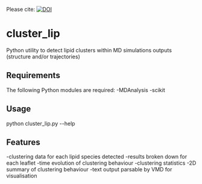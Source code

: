 Please cite: [![DOI](https://zenodo.org/badge/4607/jhelie/cluster_lip.png)](http://dx.doi.org/10.5281/zenodo.10503)

cluster_lip
===========

Python utility to detect lipid clusters within MD simulations outputs (structure and/or trajectories)

Requirements
------------
The following Python modules are required:
-MDAnalysis
-scikit

Usage
-----
python cluster_lip.py --help

Features
--------
-clustering data for each lipid species detected
-results broken down for each leaflet
-time evolution of clustering behaviour
-clustering statistics
-2D summary of clustering behaviour
-text output parsable by VMD for visualisation


